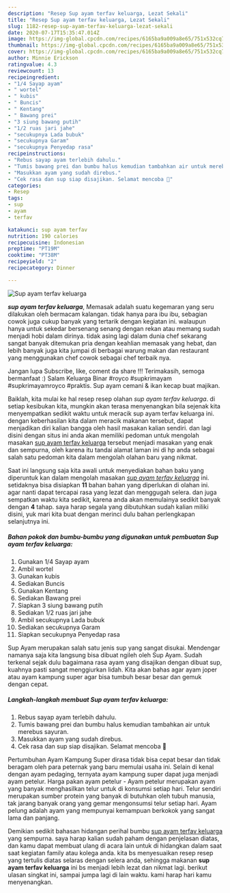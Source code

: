 ```yaml
---
description: "Resep Sup ayam terfav keluarga, Lezat Sekali"
title: "Resep Sup ayam terfav keluarga, Lezat Sekali"
slug: 1182-resep-sup-ayam-terfav-keluarga-lezat-sekali
date: 2020-07-17T15:35:47.014Z
image: https://img-global.cpcdn.com/recipes/6165ba9a009a8e65/751x532cq70/sup-ayam-terfav-keluarga-foto-resep-utama.jpg
thumbnail: https://img-global.cpcdn.com/recipes/6165ba9a009a8e65/751x532cq70/sup-ayam-terfav-keluarga-foto-resep-utama.jpg
cover: https://img-global.cpcdn.com/recipes/6165ba9a009a8e65/751x532cq70/sup-ayam-terfav-keluarga-foto-resep-utama.jpg
author: Minnie Erickson
ratingvalue: 4.3
reviewcount: 13
recipeingredient:
- "1/4 Sayap ayam"
- " wortel"
- " kubis"
- " Buncis"
- " Kentang"
- " Bawang prei"
- "3 siung bawang putih"
- "1/2 ruas jari jahe"
- "secukupnya Lada bubuk"
- "secukupnya Garam"
- "secukupnya Penyedap rasa"
recipeinstructions:
- "Rebus sayap ayam terlebih dahulu."
- "Tumis bawang prei dan bumbu halus kemudian tambahkan air untuk merebus sayuran."
- "Masukkan ayam yang sudah direbus."
- "Cek rasa dan sup siap disajikan. Selamat mencoba 🤗"
categories:
- Resep
tags:
- sup
- ayam
- terfav

katakunci: sup ayam terfav 
nutrition: 190 calories
recipecuisine: Indonesian
preptime: "PT19M"
cooktime: "PT38M"
recipeyield: "2"
recipecategory: Dinner

---
```



![Sup ayam terfav keluarga](https://img-global.cpcdn.com/recipes/6165ba9a009a8e65/751x532cq70/sup-ayam-terfav-keluarga-foto-resep-utama.jpg)

<b><i>sup ayam terfav keluarga</i></b>, Memasak adalah suatu kegemaran yang seru dilakukan oleh bermacam kalangan. tidak hanya para ibu ibu, sebagian cowok juga cukup banyak yang tertarik dengan kegiatan ini. walaupun hanya untuk sekedar bersenang senang dengan rekan atau memang sudah menjadi hobi dalam dirinya. tidak asing lagi dalam dunia chef sekarang sangat banyak ditemukan pria dengan keahlian memasak yang hebat, dan lebih banyak juga kita jumpai di berbagai warung makan dan restaurant yang menggunakan chef cowok sebagai chef terbaik nya.

Jangan lupa Subscribe, like, coment da share !!! Terimakasih, semoga bermanfaat :) Salam Keluarga Binar #royco #supkrimayam #supkrimayamroyco #praktis. Sup ayam cemani &amp; ikan kecap buat majikan.

Baiklah, kita mulai ke hal resep resep olahan <i>sup ayam terfav keluarga</i>. di setiap kesibukan kita, mungkin akan terasa menyenangkan bila sejenak kita menyempatkan sedikit waktu untuk meracik sup ayam terfav keluarga ini. dengan keberhasilan kita dalam meracik makanan tersebut, dapat menjadikan diri kalian bangga oleh hasil masakan kalian sendiri. dan lagi disini dengan situs ini anda akan memiliki pedoman untuk mengolah masakan <u>sup ayam terfav keluarga</u> tersebut menjadi masakan yang enak dan sempurna, oleh karena itu tandai alamat laman ini di hp anda sebagai salah satu pedoman kita dalam mengolah olahan baru yang nikmat.


Saat ini langsung saja kita awali untuk menyediakan bahan baku yang diperuntuk kan dalam mengolah masakan <u><i>sup ayam terfav keluarga</i></u> ini. setidaknya bisa disiapkan <b>11</b> bahan bahan yang diperlukan di olahan ini. agar nanti dapat tercapai rasa yang lezat dan menggugah selera. dan juga sempatkan waktu kita sedikit, karena anda akan memulainya sedikit banyak dengan <b>4</b> tahap. saya harap segala yang dibutuhkan sudah kalian miliki disini, yuk mari kita buat dengan merinci dulu bahan perlengkapan selanjutnya ini.

<!--inarticleads1-->

##### Bahan pokok dan bumbu-bumbu yang digunakan untuk pembuatan Sup ayam terfav keluarga:

1. Gunakan 1/4 Sayap ayam
1. Ambil  wortel
1. Gunakan  kubis
1. Sediakan  Buncis
1. Gunakan  Kentang
1. Sediakan  Bawang prei
1. Siapkan 3 siung bawang putih
1. Sediakan 1/2 ruas jari jahe
1. Ambil secukupnya Lada bubuk
1. Sediakan secukupnya Garam
1. Siapkan secukupnya Penyedap rasa


Sup Ayam merupakan salah satu jenis sup yang sangat disukai. Mendengar namanya saja kita langsung bisa dibuat ngileh oleh Sup Ayam. Sudah terkenal sejak dulu bagaimana rasa ayam yang disajikan dengan dibuat sup, kuahnya pasti sangat menggiurkan lidah. Kita akan bahas agar ayam joper atau ayam kampung super agar bisa tumbuh besar besar dan gemuk dengan cepat. 

<!--inarticleads2-->

##### Langkah-langkah membuat Sup ayam terfav keluarga:

1. Rebus sayap ayam terlebih dahulu.
1. Tumis bawang prei dan bumbu halus kemudian tambahkan air untuk merebus sayuran.
1. Masukkan ayam yang sudah direbus.
1. Cek rasa dan sup siap disajikan. Selamat mencoba 🤗


Pertumbuhan Ayam Kampung Super dirasa tidak bisa cepat besar dan tidak beragam oleh para peternak yang baru memulai usaha ini. Selain di kenal dengan ayam pedaging, ternyata ayam kampung super dapat juga menjadi ayam petelur. Harga pakan ayam petelur - Ayam petelur merupakan ayam yang banyak menghasilkan telur untuk di konsumsi setiap hari. Telur sendiri merupakan sumber protein yang banyak di butuhkan oleh tubuh manusia, tak jarang banyak orang yang gemar mengonsumsi telur setiap hari. Ayam pelung adalah ayam yang mempunyai kemampuan berkokok yang sangat lama dan panjang. 

Demikian sedikit bahasan hidangan perihal bumbu <u>sup ayam terfav keluarga</u> yang sempurna. saya harap kalian sudah paham dengan penjelasan diatas, dan kamu dapat membuat ulang di acara lain untuk di hidangkan dalam saat saat kegiatan family atau kolega anda. kita bs menyesuaikan resep resep yang tertulis diatas selaras dengan selera anda, sehingga makanan <b>sup ayam terfav keluarga</b> ini bs menjadi lebih lezat dan nikmat lagi. berikut ulasan singkat ini, sampai jumpa lagi di lain waktu. kami harap hari kamu menyenangkan.
